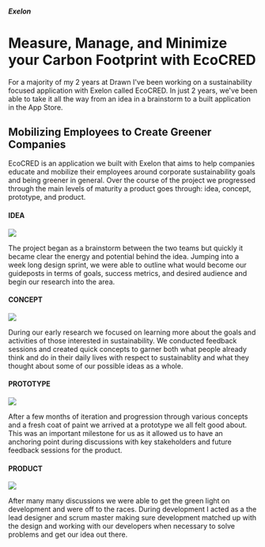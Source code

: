 ##### Exelon
# Measure, Manage, and Minimize your Carbon Footprint with EcoCRED
For a majority of my 2 years at Drawn I've been working on a sustainability focused application with Exelon called EcoCRED. In just 2 years, we've been able to take it all the way from an idea in a brainstorm to a built application in the App Store. 

## Mobilizing Employees to Create Greener Companies

EcoCRED is an application we built with Exelon that aims to help companies educate and mobilize their employees around corporate sustainability goals and being greener in general. Over the course of the project we progressed through the main levels of maturity a product goes through: idea, concept, prototype, and product.

#### IDEA
![](https://firebasestorage.googleapis.com/v0/b/brianlichliter-2018.appspot.com/o/EcoCRED%2FEcoCRED%20idea.jpg?alt=media&token=25e72bbf-1535-47c0-88e1-883e9954d1de)

The project began as a brainstorm between the two teams but quickly it became clear the energy and potential behind the idea. Jumping into a week long design sprint, we were able to outline what would become our guideposts in terms of goals, success metrics, and desired audience and begin our research into the area.

#### CONCEPT
![](https://firebasestorage.googleapis.com/v0/b/brianlichliter-2018.appspot.com/o/EcoCRED%2FEcoCRED%20concept.png?alt=media&token=39926437-f599-4c32-b2ff-7cc6c157511c)

During our early research we focused on learning more about the goals and activities of those interested in sustainability. We conducted feedback sessions and created quick concepts to garner both what people already think and do in their daily lives with respect to sustainablity and what they thought about some of our possible ideas as a whole.

#### PROTOTYPE
![](https://firebasestorage.googleapis.com/v0/b/brianlichliter-2018.appspot.com/o/EcoCRED%2FEcoCRED%20prototype.jpg?alt=media&token=79b8ea04-eac0-430e-876f-bac5520de3ff)

After a few months of iteration and progression through various concepts and a fresh coat of paint we arrived at a prototype we all felt good about. This was an important milestone for us as it allowed us to have an anchoring point during discussions with key stakeholders and future feedback sessions for the product.

#### PRODUCT
![](https://firebasestorage.googleapis.com/v0/b/brianlichliter-2018.appspot.com/o/EcoCRED%2FEcoCRED%20product.png?alt=media&token=9852dd07-e1cb-4708-b770-fd0458d23c41)

After many many discussions we were able to get the green light on development and were off to the races. During development I acted as a the lead designer and scrum master making sure development matched up with the design and working with our developers when necessary to solve problems and get our idea out there.

